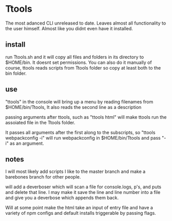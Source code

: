 # Ttools

The most adanced CLI unreleased to date. Leaves almost all functionality to the user himself. 
Almost like you didnt even have it installed. 

## install
run Ttools.sh and it will copy all files and folders in its directory to $HOME/bin. It doesnt set permissions. You can also do it manually of course, ttools reads scripts from Ttools folder so copy at least both to the bin folder.

## use
"ttools" in the console will bring up a menu by reading filenames from $HOME/bin/Ttools, It also reads the second line as a description

passing arguments after ttools, such as "ttools html" will make ttools run the assoiated file in the Ttools folder. 

It passes all arguments after the first along to the subscripts, so "ttools webpackconfig -i" will run  webpackconfig in $HOME/bin/Ttools and pass "-i" as an argument.

## notes
I will most likely add scripts I like to the master branch and make a barebones branch for other people.

will add a deverboser which will scan a file for console.logs, p's, and puts and delete that line. I may make it save the line and line number into a file and give you a deverbose which appends them back. 

Will at some point make the html take an input of entry file and have a variety of npm configs and default installs triggerable by passing flags. 



